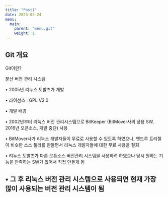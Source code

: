 ```yaml
---
title: "Post1"
date: 2023-05-24
menu:
  main:
    parent: "menu.git" 
    weight: 1      
---
```


Git 개요
---

Git이란?

분산 버전 관리 시스템

• 2005년 리누스 토발즈가 개발

• 라이선스 : GPL V2.0

• 개발 배경

• 2002년부터 리눅스 버전 관리시스템으로 BitKeeper
(BitMover사의 상용 SW, 2016년 오픈소스, 개발 중단) 사용

• BitMover사가 리눅스 개발자들이 무료로 사용할 수 있도록 하였으나, 앤드루 트리젤이 비슷한 소스 풀러를 만들면서
리눅스 개발자들에 대한 무료 사용을 철회

• 리누스 토발즈가 다른 오픈소스 버전관리 시스템을 사용하려 하였으나 당시 원하는 기능을 만족하는 SW가 없어서
직접 만들게 됨

• 그 후 리눅스 버전 관리 시스템으로 사용되면 현재 가장 많이 사용되는 버전 관리 시스템이 됨
---